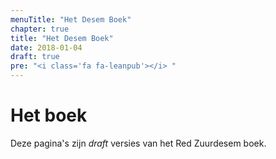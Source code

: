 ```yaml
---
menuTitle: "Het Desem Boek"
chapter: true
title: "Het Desem Boek"
date: 2018-01-04
draft: true
pre: "<i class='fa fa-leanpub'></i> "
---
```


# Het boek

Deze pagina's zijn _draft_ versies van het Red Zuurdesem boek.